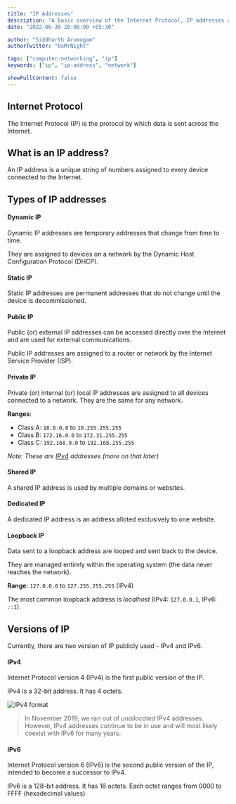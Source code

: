 ```yaml
---
title: "IP Addresses"
description: "A basic overview of the Internet Protocol, IP addresses and its types."
date: "2022-06-30 20:00:00 +05:30"

author: "Siddharth Arumugam"
authorTwitter: "0xMrNight"

tags: ["computer-networking", "ip"]
keywords: ["ip", "ip-address", "network"]

showFullContent: false
---
```


## Internet Protocol

The Internet Protocol (IP) is the protocol by which data is sent across the Internet.

## What is an IP address?

An IP address is a unique string of numbers assigned to every device connected to the Internet.

## Types of IP addresses

#### Dynamic IP

Dynamic IP addresses are temporary addresses that change from time to time.

They are assigned to devices on a network by the Dynamic Host Configuration Protocol (DHCP).

#### Static IP

Static IP addresses are permanent addresses that do not change until the device is decommissioned.

#### Public IP

Public (or) external IP addresses can be accessed directly over the Internet and are used for external communications.

Public IP addresses are assigned to a router or network by the Internet Service Provider (ISP).

#### Private IP

Private (or) internal (or) local IP addresses are assigned to all devices connected to a network. They are the same for any network.

**Ranges**: 

* Class A: `10.0.0.0` to `10.255.255.255`
* Class B: `172.16.0.0` to `172.31.255.255`
* Class C: `192.168.0.0` to `192.168.255.255`

_Note: These are [IPv4](#ipv4) addresses (more on that later)_

#### Shared IP

A shared IP address is used by multiple domains or websites.

#### Dedicated IP

A dedicated IP address is an address alloted exclusively to one website.

#### Loopback IP

Data sent to a loopback address are looped and sent back to the device.

They are managed entirely within the operating system (the data never reaches the network).

**Range**: `127.0.0.0` to `127.255.255.255` (IPv4) 

The most common loopback address is _localhost_ (IPv4: `127.0.0.1`, IPv6: `::1`).

## Versions of IP

Currently, there are two version of IP publicly used - IPv4 and IPv6.

#### IPv4

Internet Protocol version 4 (IPv4) is the first public version of the IP.

IPv4 is a 32-bit address. It has 4 octets.

![IPv4 format](https://cdn.jsdelivr.net/gh/0xMrNight/blog-images@master/2022/06/ip-addresses/ipv4-format.webp)

> In November 2019, we ran out of _unallocated_ IPv4 addresses. However, IPv4 addresses continue to be in use and will most likely coexist with IPv6 for many years.

#### IPv6

Internet Protocol version 6 (IPv6) is the second public version of the IP, intended to become a successor to IPv4.

IPv6 is a 128-bit address. It has 16 octets. Each octet ranges from 0000 to FFFF (hexadecimal values).
